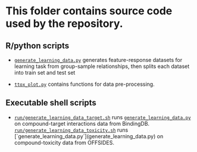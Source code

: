 # This folder contains source code used by the repository.

## R/python scripts 

+ [`generate_learning_data.py`](generate_learning_data.py) generates feature-response datasets for learning task from group-sample relationships, then splits each dataset into train set and test set   

+ [`ttox_plot.py`](ttox_plot.py) contains functions for data pre-processing.  

## Executable shell scripts

+ [`run/generate_learning_data_target.sh`](run/generate_learning_data_target.sh) runs [`generate_learning_data.py`](generate_learning_data.py) on compound-target interactions data from BindingDB. [`run/generate_learning_data_toxicity.sh`](`run/generate_learning_data_toxicity.sh) runs [`generate_learning_data.py`](generate_learning_data.py) on compound-toxicity data from OFFSIDES.

